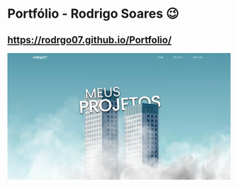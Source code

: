 # Portfólio - Rodrigo Soares 😉
## https://rodrgo07.github.io/Portfolio/
<img src="preview.png" alt="preview">
